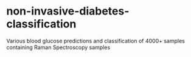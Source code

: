 # non-invasive-diabetes-classification
Various blood glucose predictions and classification of 4000+ samples containing Raman Spectroscopy samples 
